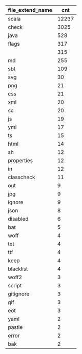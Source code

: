 | file_extend_name |  cnt  |
|------------------|-------|
| scala            | 12237 |
| check            | 3025  |
| java             | 528   |
| flags            | 317   |
|                  | 315   |
| md               | 255   |
| sbt              | 109   |
| svg              | 30    |
| png              | 21    |
| css              | 21    |
| xml              | 20    |
| sc               | 20    |
| js               | 19    |
| yml              | 17    |
| ts               | 15    |
| html             | 14    |
| sh               | 12    |
| properties       | 12    |
| in               | 12    |
| classcheck       | 11    |
| out              | 9     |
| jpg              | 9     |
| ignore           | 9     |
| json             | 8     |
| disabled         | 6     |
| bat              | 5     |
| woff             | 4     |
| txt              | 4     |
| ttf              | 4     |
| keep             | 4     |
| blacklist        | 4     |
| woff2            | 3     |
| script           | 3     |
| gitignore        | 3     |
| gif              | 3     |
| eot              | 3     |
| yaml             | 2     |
| pastie           | 2     |
| error            | 2     |
| bak              | 2     |
